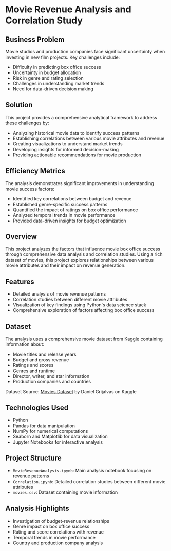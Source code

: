 # Movie Revenue Analysis and Correlation Study

## Business Problem
Movie studios and production companies face significant uncertainty when investing in new film projects. Key challenges include:
- Difficulty in predicting box office success
- Uncertainty in budget allocation
- Risk in genre and rating selection
- Challenges in understanding market trends
- Need for data-driven decision making

## Solution
This project provides a comprehensive analytical framework to address these challenges by:
- Analyzing historical movie data to identify success patterns
- Establishing correlations between various movie attributes and revenue
- Creating visualizations to understand market trends
- Developing insights for informed decision-making
- Providing actionable recommendations for movie production

## Efficiency Metrics
The analysis demonstrates significant improvements in understanding movie success factors:
- Identified key correlations between budget and revenue
- Established genre-specific success patterns
- Quantified the impact of ratings on box office performance
- Analyzed temporal trends in movie performance
- Provided data-driven insights for budget optimization

## Overview
This project analyzes the factors that influence movie box office success through comprehensive data analysis and correlation studies. Using a rich dataset of movies, this project explores relationships between various movie attributes and their impact on revenue generation.

## Features
- Detailed analysis of movie revenue patterns
- Correlation studies between different movie attributes
- Visualization of key findings using Python's data science stack
- Comprehensive exploration of factors affecting box office success

## Dataset
The analysis uses a comprehensive movie dataset from Kaggle containing information about:
- Movie titles and release years
- Budget and gross revenue
- Ratings and scores
- Genres and runtime
- Director, writer, and star information
- Production companies and countries

Dataset Source: [Movies Dataset](https://www.kaggle.com/datasets/danielgrijalvas/movies) by Daniel Grijalvas on Kaggle

## Technologies Used
- Python
- Pandas for data manipulation
- NumPy for numerical computations
- Seaborn and Matplotlib for data visualization
- Jupyter Notebooks for interactive analysis

## Project Structure
- `MovieRevenueAnalysis.ipynb`: Main analysis notebook focusing on revenue patterns
- `Correlation.ipynb`: Detailed correlation studies between different movie attributes
- `movies.csv`: Dataset containing movie information



## Analysis Highlights
- Investigation of budget-revenue relationships
- Genre impact on box office success
- Rating and score correlations with revenue
- Temporal trends in movie performance
- Country and production company analysis


